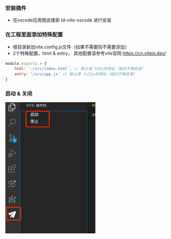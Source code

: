 ### 安装插件
- 在vscode应用商店搜索 td-vite-vscode 进行安装

### 在工程里面添加特殊配置
- 根目录新加vite.config.js文件（如果不需要则不需要添加）
- 2个特殊配置，html & entry， 其他配置请参考vite官网 https://cn.vitejs.dev/
``` javascript
module.exports = {
    html: './src/index.html', // 默认值 html的地址（相对于根目录）
    entry: '/src/app.js' // 默认值 入口js的地址（相对于根目录）
}
```

### 启动 & 关闭

![启动&关闭](https://raw.githubusercontent.com/TDFE/td-vite-vscode/main/vite.jpg)
